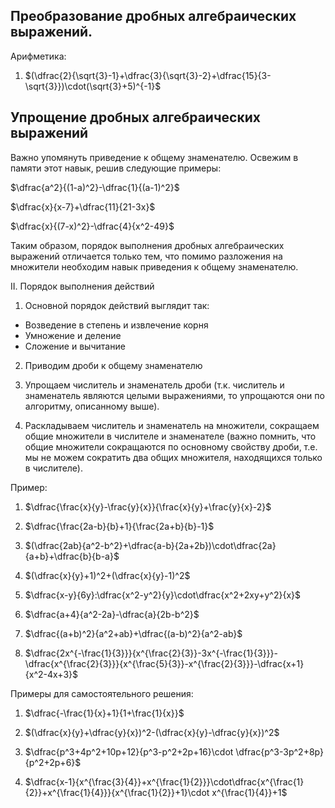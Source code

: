 ## Преобразование дробных алгебраических выражений.

Арифметика:

1) $(\dfrac{2}{\sqrt{3}-1}+\dfrac{3}{\sqrt{3}-2}+\dfrac{15}{3-\sqrt{3}})\cdot(\sqrt{3}+5)^{-1}$
   
## Упрощение дробных алгебраических выражений


Важно упомянуть приведение к общему знаменателю. Освежим в памяти этот навык, решив следующие примеры:

$\dfrac{a^2}{(1-a)^2}-\dfrac{1}{(a-1)^2}$

$\dfrac{x}{x-7}+\dfrac{11}{21-3x}$

$\dfrac{x}{(7-x)^2}-\dfrac{4}{x^2-49}$

Таким образом, порядок выполнения дробных алгебраических выражений отличается только тем, что помимо разложения на множители необходим навык приведения к общему знаменателю.

II. Порядок выполнения действий

1) Основной порядок действий выглядит так: 

- Возведение в степень и извлечение корня
- Умножение и деление
- Сложение и вычитание

2) Приводим дроби к общему знаменателю

3) Упрощаем числитель и знаменатель дроби (т.к. числитель и знаменатель являются целыми выражениями, то упрощаются они по алгоритму, описанному выше).

4) Раскладываем числитель и знаменатель на множители, сокращаем общие множители в числителе и знаменателе (важно помнить, что общие множители сокращаются по основному свойству дроби, т.е. мы не можем сократить два общих множителя, находящихся только в числителе).

Пример:

1) $\dfrac{\frac{x}{y}-\frac{y}{x}}{\frac{x}{y}+\frac{y}{x}-2}$

2) $\dfrac{\frac{2a-b}{b}+1}{\frac{2a+b}{b}-1}$

3) $(\dfrac{2ab}{a^2-b^2}+\dfrac{a-b}{2a+2b})\cdot\dfrac{2a}{a+b}+\dfrac{b}{b-a}$

4) $(\dfrac{x}{y}+1)^2+(\dfrac{x}{y}-1)^2$

5) $\dfrac{x-y}{6y}:\dfrac{x^2-y^2}{y}\cdot\dfrac{x^2+2xy+y^2}{x}$

6) $\dfrac{a+4}{a^2-2a}-\dfrac{a}{2b-b^2}$

7) $\dfrac{(a+b)^2}{a^2+ab}+\dfrac{(a-b)^2}{a^2-ab}$

8) $\dfrac{2x^{-\frac{1}{3}}}{x^{\frac{2}{3}}-3x^{-\frac{1}{3}}}-\dfrac{x^{\frac{2}{3}}}{x^{\frac{5}{3}}-x^{\frac{2}{3}}}-\dfrac{x+1}{x^2-4x+3}$

Примеры для самостоятельного решения:

1) $\dfrac{-\frac{1}{x}+1}{1+\frac{1}{x}}$

2) $(\dfrac{x}{y}+\dfrac{y}{x})^2-(\dfrac{x}{y}-\dfrac{y}{x})^2$

3) $\dfrac{p^3+4p^2+10p+12}{p^3-p^2+2p+16}\cdot \dfrac{p^3-3p^2+8p}{p^2+2p+6}$
   
4)  $\dfrac{x-1}{x^{\frac{3}{4}}+x^{\frac{1}{2}}}\cdot\dfrac{x^{\frac{1}{2}}+x^{\frac{1}{4}}}{x^{\frac{1}{2}}+1}\cdot x^{\frac{1}{4}}+1$

